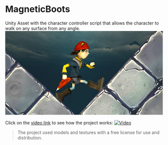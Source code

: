 # MagneticBoots
Unity Asset with the character controller script that allows the character to walk on any surface from any angle.
 ![logo](https://github.com/Siuniaev/MagneticBoots/blob/master/Assets/MagneticBoots/Logo.jpg)

Click on the [video link](https://vimeo.com/129642273) to see how the project works:
[![Video](https://i32.servimg.com/u/f32/11/33/69/31/magnet10.png)](https://vimeo.com/129642273)

> The project used models and textures with a free license for use and distribution.

